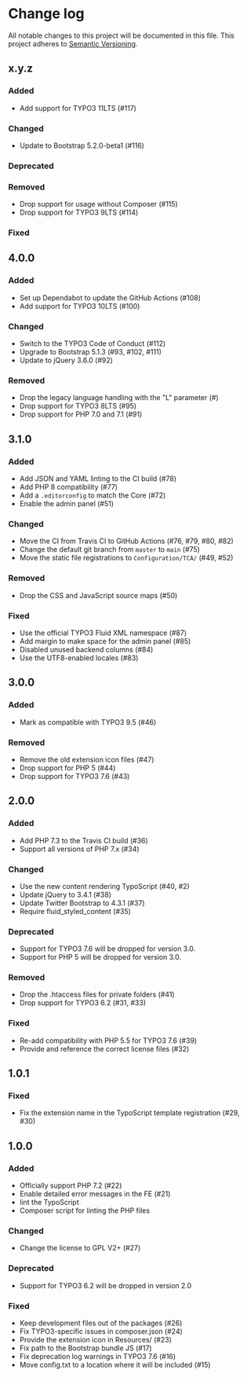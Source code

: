 # Change log

All notable changes to this project will be documented in this file.
This project adheres to [Semantic Versioning](https://semver.org/).

## x.y.z

### Added
- Add support for TYPO3 11LTS (#117)

### Changed
- Update to Bootstrap 5.2.0-beta1 (#116)

### Deprecated

### Removed
- Drop support for usage without Composer (#115)
- Drop support for TYPO3 9LTS (#114)

### Fixed

## 4.0.0

### Added
- Set up Dependabot to update the GitHub Actions (#108)
- Add support for TYPO3 10LTS (#100)

### Changed
- Switch to the TYPO3 Code of Conduct (#112)
- Upgrade to Bootstrap 5.1.3 (#93, #102, #111)
- Update to jQuery 3.6.0 (#92)

### Removed
- Drop the legacy language handling with the "L" parameter (#)
- Drop support for TYPO3 8LTS (#95)
- Drop support for PHP 7.0 and 7.1 (#91)

## 3.1.0

### Added
- Add JSON and YAML linting to the CI build (#78)
- Add PHP 8 compatibility (#77)
- Add a `.editorconfig` to match the Core (#72)
- Enable the admin panel (#51)

### Changed
- Move the CI from Travis CI to GitHub Actions (#76, #79, #80, #82)
- Change the default git branch from `master` to `main` (#75)
- Move the static file registrations to `Configuration/TCA/` (#49, #52)

### Removed
- Drop the CSS and JavaScript source maps (#50)

### Fixed
- Use the official TYPO3 Fluid XML namespace (#87)
- Add margin to make space for the admin panel (#85)
- Disabled unused backend columns (#84)
- Use the UTF8-enabled locales (#83)

## 3.0.0

### Added
- Mark as compatible with TYPO3 9.5 (#46)

### Removed
- Remove the old extension icon files (#47)
- Drop support for PHP 5 (#44)
- Drop support for TYPO3 7.6 (#43)

## 2.0.0

### Added
- Add PHP 7.3 to the Travis CI build (#36)
- Support all versions of PHP 7.x (#34)

### Changed
- Use the new content rendering TypoScript (#40, #2)
- Update jQuery to 3.4.1 (#38)
- Update Twitter Bootstrap to 4.3.1 (#37)
- Require fluid_styled_content (#35)

### Deprecated
- Support for TYPO3 7.6 will be dropped for version 3.0.
- Support for PHP 5 will be dropped for version 3.0.

### Removed
- Drop the .htaccess files for private folders (#41)
- Drop support for TYPO3 6.2 (#31, #33)

### Fixed
- Re-add compatibility with PHP 5.5 for TYPO3 7.6 (#39)
- Provide and reference the correct license files (#32)

## 1.0.1

### Fixed
- Fix the extension name in the TypoScript template registration (#29, #30)

## 1.0.0

### Added
- Officially support PHP 7.2 (#22)
- Enable detailed error messages in the FE (#21)
- lint the TypoScript
- Composer script for linting the PHP files

### Changed
- Change the license to GPL V2+ (#27)

### Deprecated
- Support for TYPO3 6.2 will be dropped in version 2.0

### Fixed
- Keep development files out of the packages (#26)
- Fix TYPO3-specific issues in composer.json (#24)
- Provide the extension icon in Resources/ (#23)
- Fix path to the Bootstrap bundle JS (#17)
- Fix deprecation log warnings in TYPO3 7.6 (#16)
- Move config.txt to a location where it will be included (#15)
